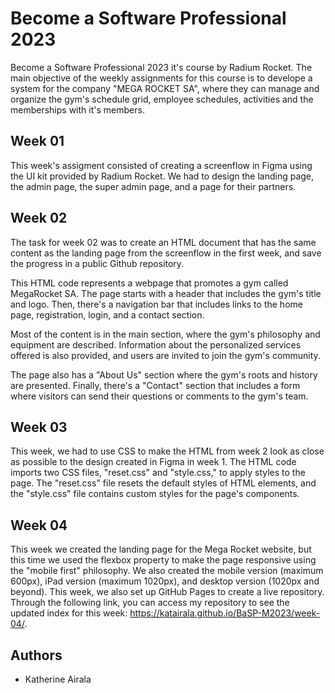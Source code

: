 # Become a Software Professional 2023
Become a Software Professional 2023 it's course by Radium Rocket.
The main objective of the weekly assignments for this course is to develope a system for the company "MEGA ROCKET SA", where they can manage and organize the gym's schedule grid, employee schedules, activities and the memberships with it's members.

## Week 01
This week's assigment consisted of creating a screenflow in Figma using the UI kit provided by Radium Rocket. We had to design the landing page, the admin page, the super admin page, and a page for their partners.

## Week 02
The task for week 02 was to create an HTML document that has the same content as the landing page from the screenflow in the first week, and save the progress in a public Github repository.

This HTML code represents a webpage that promotes a gym called MegaRocket SA. The page starts with a header that includes the gym's title and logo. Then, there's a navigation bar that includes links to the home page, registration, login, and a contact section.

Most of the content is in the main section, where the gym's philosophy and equipment are described. Information about the personalized services offered is also provided, and users are invited to join the gym's community.

The page also has a "About Us" section where the gym's roots and history are presented. Finally, there's a "Contact" section that includes a form where visitors can send their questions or comments to the gym's team.

## Week 03
This week, we had to use CSS to make the HTML from week 2 look as close as possible to the design created in Figma in week 1. The HTML code imports two CSS files, "reset.css" and "style.css," to apply styles to the page. The "reset.css" file resets the default styles of HTML elements, and the "style.css" file contains custom styles for the page's components.

## Week 04
This week we created the landing page for the Mega Rocket website, but this time we used the flexbox property to make the page responsive using the "mobile first" philosophy. We also created the mobile version (maximum 600px), iPad version (maximum 1020px), and desktop version (1020px and beyond).
This week, we also set up GitHub Pages to create a live repository. Through the following link, you can access my repository to see the updated index for this week: https://katairala.github.io/BaSP-M2023/week-04/.

## Authors
- Katherine Airala